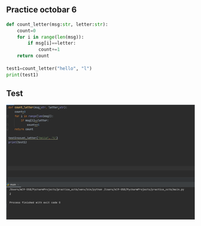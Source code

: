## Practice octobar 6
```.py
def count_letter(msg:str, letter:str):
    count=0
    for i in range(len(msg)):
        if msg[i]==letter:
            count+=1
    return count

test1=count_letter("hello", "l")
print(test1)
```
## Test
![](https://github.com/jovanovicjanna/unit1/blob/main/practice/Screen%20Shot%202022-10-06%20at%2018.59.24.png)
